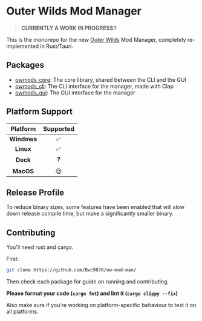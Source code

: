 # Outer Wilds Mod Manager

> **CURRENTLY A WORK IN PROGRESS!!**

This is the monorepo for the new [Outer Wilds](https://www.mobiusdigitalgames.com/outer-wilds.html) Mod Manager, completely re-implemented in Rust/Tauri.

## Packages

- [owmods_core](owmods_core): The core library, shared between the CLI and the GUI
- [owmods_cli](owmods_cli): The CLI interface for the manager, made with Clap
- [owmods_gui](owmods_gui): The GUI interface for the manager

## Platform Support

| **Platform** | **Supported** |
|:------------:|:-------------:|
| **Windows**  | ✅             |
| **Linux**    | ✅             |
| **Deck**     | ❓             |
| **MacOS**    | 😐             |
  
## Release Profile

To reduce binary sizes, some features have been enabled that will slow down release compile time, but make a significantly smaller binary.

## Contributing

You'll need rust and cargo.

First:

```sh
git clone https://github.com/Bwc9876/ow-mod-man/
```

Then check each package for guide on running and contributing.

**Please format your code (`cargo fmt`) and lint it (`cargo clippy --fix`)**

Also make sure if you're working on platform-specific behaviour to test it on all platforms.
